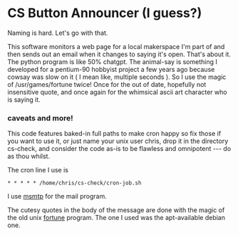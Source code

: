 # CS Button Announcer (I guess?)

Naming is hard. Let's go with that.

This software monitors a web page for a local makerspace I'm part of and then sends out an email when it changes to saying it's open. That's about it.
The python program is like 50% chatgpt. The animal-say is something I developed for a pentium-90 hobbyist project a few years ago because cowsay was slow on it ( I mean like, multiple seconds ). So I use the magic of /usr/games/fortune twice! Once for the out of date, hopefully not insensitive quote, and once again for the whimsical ascii art character who is saying it.

### caveats and more!

This code features baked-in full paths to make cron happy so fix those if you want to use it, or just name your unix user chris, drop it in the directory cs-check, and consider the code as-is to be flawless and omnipotent --- do as thou whilst.

The cron line I use is
```
* * * * * /home/chris/cs-check/cron-job.sh
```

I use [msmtp](https://marlam.de/msmtp/) for the mail program. 

The cutesy quotes in the body of the message are done with the magic of the old unix [fortune](https://en.wikipedia.org/wiki/Fortune_(Unix)) program. The one I used was the apt-available debian one.
